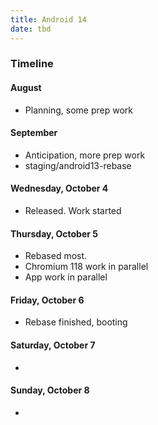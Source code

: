 ```yaml
---
title: Android 14
date: tbd
---
```



### Timeline
#### August
* Planning, some prep work

#### September
* Anticipation, more prep work
* staging/android13-rebase

#### Wednesday, October 4
* Released. Work started

#### Thursday, October 5
* Rebased most. 
* Chromium 118 work in parallel
* App work in parallel

#### Friday, October 6
* Rebase finished, booting

#### Saturday, October 7
*

#### Sunday, October 8
*
